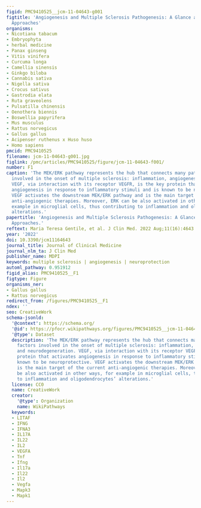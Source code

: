 ```yaml
---
figid: PMC9410525__jcm-11-04643-g001
figtitle: 'Angiogenesis and Multiple Sclerosis Pathogenesis: A Glance at New Pharmaceutical
  Approaches'
organisms:
- Nicotiana tabacum
- Embryophyta
- herbal medicine
- Panax ginseng
- Vitis vinifera
- Curcuma longa
- Camellia sinensis
- Ginkgo biloba
- Cannabis sativa
- Nigella sativa
- Crocus sativus
- Gastrodia elata
- Ruta graveolens
- Pulsatilla chinensis
- Oenothera biennis
- Boswellia papyrifera
- Mus musculus
- Rattus norvegicus
- Gallus gallus
- Acipenser ruthenus x Huso huso
- Homo sapiens
pmcid: PMC9410525
filename: jcm-11-04643-g001.jpg
figlink: /pmc/articles/PMC9410525/figure/jcm-11-04643-f001/
number: F1
caption: 'The MEK/ERK pathway represents the hub that connects many pathogenic factors
  involved in the onset of multiple sclerosis: inflammation, angiogenesis, and neurodegeneration.
  VEGF, via interaction with its receptor VEGFR, is the key protein that activates
  angiogenesis in response to inflammatory stimuli and is known to be neuroprotective.
  VEGF activates the downstream MEK/ERK pathway and is the main target of the current
  anti-angiogenic therapies. Moreover, ERK can be also activated in other ways, for
  example in microglial cells, thus contributing to inflammation and oligodendrocytes’
  alterations.'
papertitle: 'Angiogenesis and Multiple Sclerosis Pathogenesis: A Glance at New Pharmaceutical
  Approaches.'
reftext: Maria Teresa Gentile, et al. J Clin Med. 2022 Aug;11(16):4643.
year: '2022'
doi: 10.3390/jcm11164643
journal_title: Journal of Clinical Medicine
journal_nlm_ta: J Clin Med
publisher_name: MDPI
keywords: multiple sclerosis | angiogenesis | neuroprotection
automl_pathway: 0.951912
figid_alias: PMC9410525__F1
figtype: Figure
organisms_ner:
- Gallus gallus
- Rattus norvegicus
redirect_from: /figures/PMC9410525__F1
ndex: ''
seo: CreativeWork
schema-jsonld:
  '@context': https://schema.org/
  '@id': https://pfocr.wikipathways.org/figures/PMC9410525__jcm-11-04643-g001.html
  '@type': Dataset
  description: 'The MEK/ERK pathway represents the hub that connects many pathogenic
    factors involved in the onset of multiple sclerosis: inflammation, angiogenesis,
    and neurodegeneration. VEGF, via interaction with its receptor VEGFR, is the key
    protein that activates angiogenesis in response to inflammatory stimuli and is
    known to be neuroprotective. VEGF activates the downstream MEK/ERK pathway and
    is the main target of the current anti-angiogenic therapies. Moreover, ERK can
    be also activated in other ways, for example in microglial cells, thus contributing
    to inflammation and oligodendrocytes’ alterations.'
  license: CC0
  name: CreativeWork
  creator:
    '@type': Organization
    name: WikiPathways
  keywords:
  - LITAF
  - IFNG
  - IFNA3
  - IL17A
  - IL22
  - IL2
  - VEGFA
  - Tnf
  - Ifng
  - Il17a
  - Il22
  - Il2
  - Vegfa
  - Mapk3
  - Mapk1
---
```

